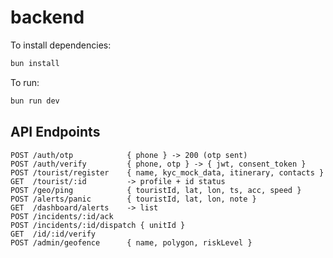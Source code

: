 # backend

To install dependencies:

```bash
bun install
```

To run:

```bash
bun run dev
```

## API Endpoints
```plaintext
POST /auth/otp            { phone } -> 200 (otp sent)
POST /auth/verify         { phone, otp } -> { jwt, consent_token }
POST /tourist/register    { name, kyc_mock_data, itinerary, contacts }
GET  /tourist/:id         -> profile + id status
POST /geo/ping            { touristId, lat, lon, ts, acc, speed }
POST /alerts/panic        { touristId, lat, lon, note }
GET  /dashboard/alerts    -> list
POST /incidents/:id/ack
POST /incidents/:id/dispatch { unitId }
GET  /id/:id/verify
POST /admin/geofence      { name, polygon, riskLevel }
```